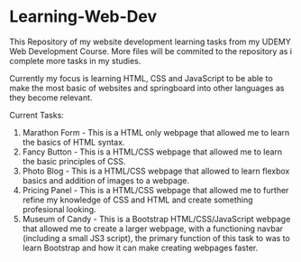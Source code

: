 # Learning-Web-Dev
This Repository of my website development learning tasks from my UDEMY Web Development Course.
More files will be commited to the repository as i complete more tasks in my studies.

Currently my focus is learning HTML, CSS and JavaScript to be able to make the most basic of websites and springboard into other languages as they become relevant.


Current Tasks:
<ol>
<li> Marathon Form - This is a HTML only webpage that allowed me to learn the basics of HTML syntax.</li>
<li>Fancy Button - This is a HTML/CSS webpage that allowed me to learn the basic principles of CSS.</li>
<li>Photo Blog - This is a HTML/CSS webpage that allowed to learn flexbox basics and addition of images to a webpage.</li>
<li>Pricing Panel - This is a HTML/CSS webpage that allowed me to further refine my knowledge of CSS and HTML and create something profesional looking.</li>
<li> Museum of Candy - This is a Bootstrap HTML/CSS/JavaScript webpage that allowed me to create a larger webpage, with a functioning navbar (including a small JS3 script), the primary function of this task to was to learn Bootstrap and how it can make creating webpages faster.</li>
 </ol>

